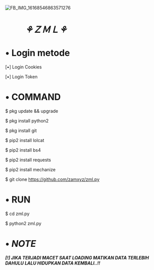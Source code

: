 ![FB_IMG_16168546863571276](https://user-images.githubusercontent.com/79139059/115128175-1e16f100-a006-11eb-9b9f-21aed4a1f5ac.jpg)
# 　 　**_⚘ＺＭＬ⚘_**

# • **Login metode**

[•] Login Cookies

[•] Login Token


# • **COMMAND**

$ pkg update && upgrade

$ pkg install python2

$ pkg install git

$ pip2 install lolcat

$ pip2 install bs4

$ pip2 install requests

$ pip2 install mechanize

$ git clone https://github.com/zamxyz/zml.py


# • **RUN**

$ cd zml.py

$ python2 zml.py

# • _**NOTE**_

_**[!] JIKA TERJADI MACET SAAT LOADING MATIKAN DATA TERLEBIH DAHULU LALU HIDUPKAN DATA KEMBALI..!!**_
